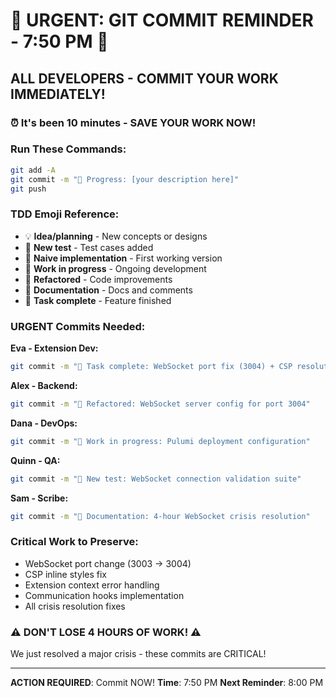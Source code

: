 # 🚨 URGENT: GIT COMMIT REMINDER - 7:50 PM 🚨

## ALL DEVELOPERS - COMMIT YOUR WORK IMMEDIATELY!

### ⏰ It's been 10 minutes - SAVE YOUR WORK NOW!

### Run These Commands:
```bash
git add -A
git commit -m "🚧 Progress: [your description here]"
git push
```

### TDD Emoji Reference:
- 💡 **Idea/planning** - New concepts or designs
- 🧪 **New test** - Test cases added
- 🍬 **Naive implementation** - First working version
- 🚧 **Work in progress** - Ongoing development
- 🚀 **Refactored** - Code improvements
- 📝 **Documentation** - Docs and comments
- 🏅 **Task complete** - Feature finished

### URGENT Commits Needed:

**Eva - Extension Dev:**
```bash
git commit -m "🏅 Task complete: WebSocket port fix (3004) + CSP resolution"
```

**Alex - Backend:**
```bash
git commit -m "🚀 Refactored: WebSocket server config for port 3004"
```

**Dana - DevOps:**
```bash
git commit -m "🚧 Work in progress: Pulumi deployment configuration"
```

**Quinn - QA:**
```bash
git commit -m "🧪 New test: WebSocket connection validation suite"
```

**Sam - Scribe:**
```bash
git commit -m "📝 Documentation: 4-hour WebSocket crisis resolution"
```

### Critical Work to Preserve:
- WebSocket port change (3003 → 3004)
- CSP inline styles fix
- Extension context error handling
- Communication hooks implementation
- All crisis resolution fixes

### ⚠️ DON'T LOSE 4 HOURS OF WORK! ⚠️

We just resolved a major crisis - these commits are CRITICAL!

---
**ACTION REQUIRED**: Commit NOW!
**Time**: 7:50 PM
**Next Reminder**: 8:00 PM